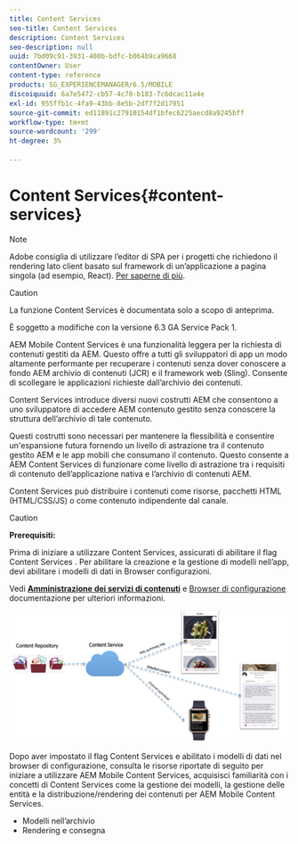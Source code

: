 ```yaml
---
title: Content Services
seo-title: Content Services
description: Content Services
seo-description: null
uuid: 7bd09c91-3931-400b-bdfc-b064b9ca9668
contentOwner: User
content-type: reference
products: SG_EXPERIENCEMANAGER/6.5/MOBILE
discoiquuid: 6a7e5472-cb57-4c78-b183-7c6dcac11a4e
exl-id: 955ffb1c-4fa9-43bb-8e5b-2df7f2d17951
source-git-commit: ed11891c27910154df1bfec6225aecd8a9245bff
workflow-type: tm+mt
source-wordcount: '299'
ht-degree: 3%

---
```


# Content Services{#content-services}

>[!NOTE]
>
>Adobe consiglia di utilizzare l’editor di SPA per i progetti che richiedono il rendering lato client basato sul framework di un’applicazione a pagina singola (ad esempio, React). [Per saperne di più](/help/sites-developing/spa-overview.md).

>[!CAUTION]
>
>La funzione Content Services è documentata solo a scopo di anteprima.
>
>È soggetto a modifiche con la versione 6.3 GA Service Pack 1.

AEM Mobile Content Services è una funzionalità leggera per la richiesta di contenuti gestiti da AEM. Questo offre a tutti gli sviluppatori di app un modo altamente performante per recuperare i contenuti senza dover conoscere a fondo AEM archivio di contenuti (JCR) e il framework web (Sling). Consente di scollegare le applicazioni richieste dall’archivio dei contenuti.

Content Services introduce diversi nuovi costrutti AEM che consentono a uno sviluppatore di accedere AEM contenuto gestito senza conoscere la struttura dell’archivio di tale contenuto.

Questi costrutti sono necessari per mantenere la flessibilità e consentire un&#39;espansione futura fornendo un livello di astrazione tra il contenuto gestito AEM e le app mobili che consumano il contenuto. Questo consente a AEM Content Services di funzionare come livello di astrazione tra i requisiti di contenuto dell’applicazione nativa e l’archivio di contenuti AEM.

Content Services può distribuire i contenuti come risorse, pacchetti HTML (HTML/CSS/JS) o come contenuto indipendente dal canale.

>[!CAUTION]
>
>**Prerequisiti:**
>
>Prima di iniziare a utilizzare Content Services, assicurati di abilitare il flag Content Services . Per abilitare la creazione e la gestione di modelli nell’app, devi abilitare i modelli di dati in Browser configurazioni.
>
>Vedi **[Amministrazione dei servizi di contenuti](/help/mobile/developing-content-services.md)** e [Browser di configurazione](/help/sites-administering/configurations.md) documentazione per ulteriori informazioni.

![chlimage_1-143](assets/chlimage_1-143.png)

Dopo aver impostato il flag Content Services e abilitato i modelli di dati nel browser di configurazione, consulta le risorse riportate di seguito per iniziare a utilizzare AEM Mobile Content Services, acquisisci familiarità con i concetti di Content Services come la gestione dei modelli, la gestione delle entità e la distribuzione/rendering dei contenuti per AEM Mobile Content Services.

* Modelli nell’archivio
* Rendering e consegna
